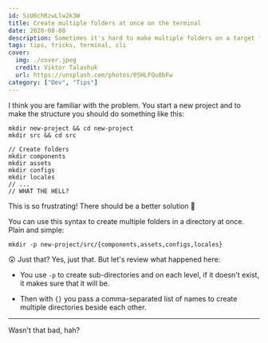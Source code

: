 ```yaml
---
id: SiU6chRzwLlw2k3W
title: Create multiple folders at once on the terminal
date: 2020-08-08
description: Sometimes it's hard to make multiple folders on a target folder. This is a simple trick to make it as fast as it can be.
tags: tips, tricks, terminal, cli
cover:
  img: ./cover.jpeg
  credit: Viktor Talashuk
  url: https://unsplash.com/photos/05HLFQu8bFw
category: ["Dev", "Tips"]
---
```


I think you are familiar with the problem. You start a new project and to make the structure you should do something like this:

```shell
mkdir new-project && cd new-project
mkdir src && cd src

// Create folders
mkdir components
mkdir assets
mkdir configs
mkdir locales
// ...
// WHAT THE HELL?
```

This is so frustrating! There should be a better solution 🤔

<!-- ![Solution](https://media.giphy.com/media/7btytajHbE7xm/giphy.gif) -->

You can use this syntax to create multiple folders in a directory at once. Plain and simple:

```shell
mkdir -p new-project/src/{components,assets,configs,locales}
```

😲 Just that?
Yes, just that. But let's review what happened here:

- You use `-p` to create sub-directories and on each level, if it doesn't exist, it makes sure that it will be.

- Then with `{}` you pass a comma-separated list of names to create multiple directories beside each other.

---

Wasn't that bad, hah?

<!-- ![Problem solved](https://media.giphy.com/media/5bivKwxhVzshNk2Rjw/giphy.gif) -->
